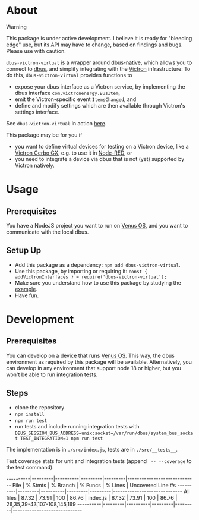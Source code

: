 # About

> [!WARNING]  
> This package is under active development. I believe it is ready for "bleeding
> edge" use, but its API may have to change, based on findings and bugs.
> Please use with caution.

`dbus-victron-virtual` is a wrapper around
[dbus-native](https://www.npmjs.com/package/dbus-native), which allows you to
connect to [dbus](https://www.freedesktop.org/wiki/Software/dbus/), and
simplify integrating with the [Victron](https://www.victronenergy.com/)
infrastructure: To do this, `dbus-victron-virtual` provides functions to

- expose your dbus interface as a Victron service, by implementing the dbus interface `com.victronenergy.BusItem`,
- emit the Victron-specific event `ItemsChanged`, and
- define and modify settings which are then available through Victron's settings interface.

See `dbus-victron-virtual` in action [here](https://github.com/Chris927/dbus-victron-virtual-test).

This package may be for you if

- you want to define virtual devices for testing on a Victron device, like a [Victron Cerbo GX](https://www.victronenergy.com/media/pg/Cerbo_GX/en/index-en.html), e.g. to use it in [Node-RED](https://www.victronenergy.com/live/venus-os:large), or
- you need to integrate a device via dbus that is not (yet) supported by Victron natively.

# Usage

## Prerequisites

You have a NodeJS project you want to run on [Venus
OS](https://github.com/victronenergy/venus), and you want to communicate with
the local dbus.

## Setup Up

- Add this package as a dependency: `npm add dbus-victron-virtual`.
- Use this package, by importing or requiring it: `const { addVictronInterfaces } = require('dbus-victron-virtual');`
- Make sure you understand how to use this package by studying the [example](https://github.com/Chris927/dbus-victron-virtual-test).
- Have fun.

# Development

## Prerequisites

You can develop on a device that runs [Venus OS](https:/.com/victronenergy/venus). This way, the dbus environment as required by this package will be available. Alternatively, you can develop in any environment that support node 18 or higher, but you won't be able to run integration tests.

## Steps

- clone the repository
- `npm install`
- `npm run test`
- run tests and include running integration tests with `DBUS_SESSION_BUS_ADDRESS=unix:socket=/var/run/dbus/system_bus_socket TEST_INTEGRATION=1 npm run test`

The implementation is in `./src/index.js`, tests are in `./src/__tests__`.

Test coverage stats for unit and integration tests (append ` -- --coverage` to the test command):

----------|---------|----------|---------|---------|-----------------------------
File | % Stmts | % Branch | % Funcs | % Lines | Uncovered Line #s
----------|---------|----------|---------|---------|-----------------------------
All files | 87.32 | 73.91 | 100 | 86.76 |
index.js | 87.32 | 73.91 | 100 | 86.76 | 26,35,39-43,107-108,145,169
----------|---------|----------|---------|---------|-----------------------------

